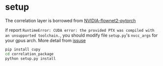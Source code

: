 # setup
The correlation layer is borrowed from [NVIDIA-flownet2-pytorch](https://github.com/NVIDIA/flownet2-pytorch)

if report `RuntimeError: CUDA error: the provided PTX was compiled with an unsupported toolchain.`, you should modify file `setup.py`'s `nvcc_args` for your gpus arch. More detail from [issuse](https://github.com/rusty1s/pytorch_scatter/issues/225)


```bash
pip install cupy
cd correlation_package
python setup.py install
```